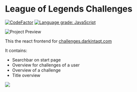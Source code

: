 # League of Legends Challenges
[![CodeFactor](https://www.codefactor.io/repository/github/darkintaqt/challenges/badge)](https://www.codefactor.io/repository/github/darkintaqt/challenges)
[![Language grade: JavaScript](https://img.shields.io/lgtm/grade/javascript/g/DarkIntaqt/challenges.svg?logo=lgtm&logoWidth=18)](https://lgtm.com/projects/g/DarkIntaqt/challenges/context:javascript)

![Project Preview](https://lolcdn.darkintaqt.com/cdn/challenge-preview.png "Project Preview")

This the react frontend for [challenges.darkintaqt.com](https://challenges.darkintaqt.com/)

It contains:
* Searchbar on start page
* Overview for challenges of a user
* Overview of a challenge
* Title overview

<a href="https://github.com/darkintaqt/challenges/graphs/contributors">
  <img src="https://contrib.rocks/image?repo=darkintaqt/challenges" />
</a>